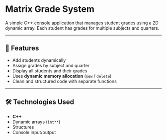 # Matrix Grade System

A simple C++ console application that manages student grades using a 2D dynamic array. Each student has grades for multiple subjects and quarters.

---

## 🧾 Features

- Add students dynamically
- Assign grades by subject and quarter
- Display all students and their grades
- Uses **dynamic memory allocation** (`new` / `delete`)
- Clean and structured code with separate functions

---

## 🛠 Technologies Used

- **C++**
- Dynamic arrays (`int**`)
- Structures
- Console input/output
